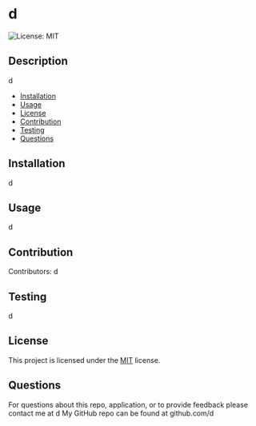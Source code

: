 # d
  ![License: MIT](https://img.shields.io/badge/License-MIT-yellow.svg)

## Description
d
* [Installation](#installation)
* [Usage](#usage)
* [License](#license)
* [Contribution](#contribution)
* [Testing](#testing)
* [Questions](#questions)
## Installation
d
## Usage
d
## Contribution
Contributors: d
## Testing
d
## License
This project is licensed under the <a href="https://opensource.org/licenses/MIT">MIT</a> license.
## Questions
For questions about this repo, application, or to provide feedback please contact me at d
My GitHub repo can be found at github.com/d
